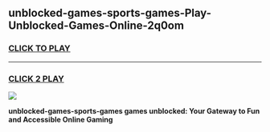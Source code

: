 
## unblocked-games-sports-games-Play-Unblocked-Games-Online-2q0om
<h3>
<a href="https://premium76.site?title=unblocked-games-sports-games&ref=24A">CLICK TO PLAY</a></h3>
<hr>

<h3>
<a href="https://premium76.site?title=unblocked-games-sports-games&ref=24A">CLICK 2 PLAY</a>
  
</h3>

<a href="https://premium76.site?title=unblocked-games-sports-games&ref=24A"><img src="https://clearcache.store/games.png"></a>


**unblocked-games-sports-games games unblocked: Your Gateway to Fun and Accessible Online Gaming**
